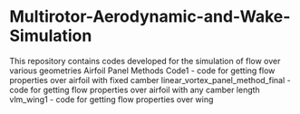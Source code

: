 # Multirotor-Aerodynamic-and-Wake-Simulation
This repository contains codes developed for the simulation of flow over various geometries
Airfoil Panel Methods Code1 - code for getting flow properties over airfoil with fixed camber
linear_vortex_panel_method_final - code for getting flow properties over airfoil with any camber length
vlm_wing1 - code for getting flow properties over wing

